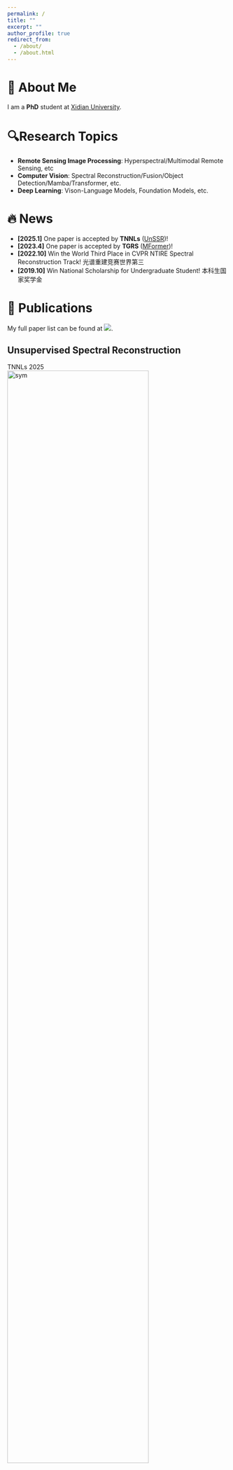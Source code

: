 ```yaml
---
permalink: /
title: ""
excerpt: ""
author_profile: true
redirect_from: 
  - /about/
  - /about.html
---
```


<span class='anchor' id='about-me'></span>

# 👋 About Me

I am a **PhD** student at [Xidian University](https://www.xidian.edu.cn/).

# 🔍Research Topics

- **Remote Sensing Image Processing**: Hyperspectral/Multimodal Remote Sensing, etc
- **Computer Vision**: Spectral Reconstruction/Fusion/Object Detection/Mamba/Transformer, etc.
- **Deep Learning**: Vison-Language Models, Foundation Models, etc.


# 🔥 News
- **[2025.1]** One paper is accepted by **TNNLs** ([UnSSR](https://ieeexplore.ieee.org/abstract/document/10843147))!
- **[2023.4]** One paper is accepted by **TGRS** ([MFormer](https://ieeexplore.ieee.org/abstract/document/10093998))!
- **[2022.10]** Win the World Third Place in CVPR NTIRE Spectral Reconstruction Track! 光谱重建竞赛世界第三
- **[2019.10]** Win National Scholarship for Undergraduate Student! 本科生国家奖学金

# 📝 Publications 

My full paper list can be found at <a href='https://scholar.google.com/citations?user=SCHOLAR_ID&user=eBel2B8AAAAJ'><img src="https://img.shields.io/endpoint?logo=Google%20Scholar&url=https%3A%2F%2Fcdn.jsdelivr.net%2Fgh%2Flikyoo%2Flikyoo.github.io@google-scholar-stats%2Fgs_data_shieldsio.json&labelColor=f6f6f6&color=9cf&style=flat&label=citations"></a>.

## Unsupervised Spectral Reconstruction

<div class='paper-box'><div class='paper-box-image'><div><div class="badge">TNNLs 2025</div><img src='images/E2E.png' alt="sym" width="80%"></div></div>
<div class='paper-box-text' markdown="1">

**Uncertainty-Guided Discriminative Priors Mining for Flexible Unsupervised Spectral Reconstruction**
**Yihong Leng**, Jiaojiao Li, Rui Song, Yunsong Li, Qian Du

[[Paper](https://ieeexplore.ieee.org/abstract/document/10843147)][[UnSSR\]](https://github.com/SuperiorLeo/Uncertainty-guided-UnSSR)

</div>
</div>

<div class='paper-box'><div class='paper-box-image'><div><div class="badge">TGRS 2023</div><img src='images/E2E.png' alt="sym" width="80%"></div></div>
<div class='paper-box-text' markdown="1">

**MFormer: Taming masked transformer for unsupervised spectral reconstruction**
Jiaojiao Li, **Yihong Leng**, Rui Song, Wei Liu, Yunsong Li, Qian Du

[[Paper](https://ieeexplore.ieee.org/abstract/document/10093998)][[MFormer\]](https://github.com/SuperiorLeo/MFormer-Taming-Masked-Transformer-for-Unsupervised-Spectral-Reconstruction)

# 🎖 Honors and Awards
- 2023, Second Class Postgraduate Scholarship, Xidian University \| 西安电子科技大学二等学业奖学金
- 2019, National Scholarship for Undergraduate Studen \| 本科生国家奖学金

# 📖 Educations
- *2023.09 - now*, pursueing Ph.D. at [Xidian University](https://www.xidian.edu.cn/), supervised by Prof. [Jiaojiao Li](https://web.xidian.edu.cn/jjli/). 
- *2022.09 - 2023.06*, M.S at [Xidian University](https://www.xidian.edu.cn/).
- *2018.09 - 2022.06*, at [Xidian University](https://www.xidian.edu.cn/).
